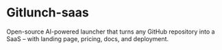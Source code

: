 # Gitlunch-saas
Open-source AI-powered launcher that turns any GitHub repository into a SaaS – with landing page, pricing, docs, and deployment.
